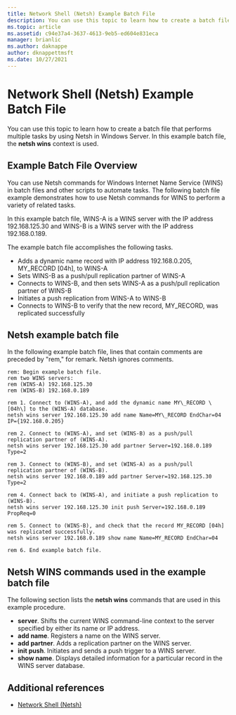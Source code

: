 ```yaml
---
title: Network Shell (Netsh) Example Batch File
description: You can use this topic to learn how to create a batch file that performs multiple tasks using Netsh in Windows Server.
ms.topic: article
ms.assetid: c94e37a4-3637-4613-9eb5-ed604e831eca
manager: brianlic
ms.author: daknappe
author: dknappettmsft
ms.date: 10/27/2021
---
```


# Network Shell (Netsh) Example Batch File

You can use this topic to learn how to create a batch file that performs multiple tasks by using Netsh in Windows Server. In this example batch file, the **netsh wins** context is used.

## Example Batch File Overview

You can use Netsh commands for Windows Internet Name Service \(WINS\) in batch files and other scripts to automate tasks. The following batch file example demonstrates how to use Netsh commands for WINS to perform a variety of related tasks.

In this example batch file, WINS\-A is a WINS server with the IP address 192.168.125.30 and WINS\-B is a WINS server with the IP address 192.168.0.189.

The example batch file accomplishes the following tasks.

- Adds a dynamic name record with IP address 192.168.0.205, MY\_RECORD \[04h\], to WINS\-A
- Sets WINS\-B as a push/pull replication partner of WINS\-A
- Connects to WINS\-B, and then sets WINS\-A as a push/pull replication partner of WINS\-B
- Initiates a push replication from WINS\-A to WINS\-B
- Connects to WINS\-B to verify that the new record, MY\_RECORD, was replicated successfully

## Netsh example batch file

In the following example batch file, lines that contain comments are preceded by "rem," for remark. Netsh ignores comments.

```
rem: Begin example batch file.
rem two WINS servers:
rem (WINS-A) 192.168.125.30
rem (WINS-B) 192.168.0.189

rem 1. Connect to (WINS-A), and add the dynamic name MY\_RECORD \[04h\] to the (WINS-A) database.
netsh wins server 192.168.125.30 add name Name=MY\_RECORD EndChar=04 IP={192.168.0.205}

rem 2. Connect to (WINS-A), and set (WINS-B) as a push/pull replication partner of (WINS-A).
netsh wins server 192.168.125.30 add partner Server=192.168.0.189 Type=2

rem 3. Connect to (WINS-B), and set (WINS-A) as a push/pull replication partner of (WINS-B).
netsh wins server 192.168.0.189 add partner Server=192.168.125.30 Type=2

rem 4. Connect back to (WINS-A), and initiate a push replication to (WINS-B).
netsh wins server 192.168.125.30 init push Server=192.168.0.189 PropReq=0

rem 5. Connect to (WINS-B), and check that the record MY_RECORD [04h] was replicated successfully.
netsh wins server 192.168.0.189 show name Name=MY_RECORD EndChar=04

rem 6. End example batch file.
```

## Netsh WINS commands used in the example batch file

The following section lists the **netsh wins** commands that are used in this example procedure.

- **server**. Shifts the current WINS command\-line context to the server specified by either its name or IP address.
- **add name**. Registers a name on the WINS server.
- **add partner**. Adds a replication partner on the WINS server.
- **init push**. Initiates and sends a push trigger to a WINS server.
- **show name**. Displays detailed information for a particular record in the WINS server database.

## Additional references

- [Network Shell (Netsh)](netsh.md)
